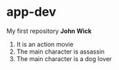 # app-dev
My first repository
**John Wick**
1. It is an action movie
2. The main character is assassin
3. The main character is a dog lover
